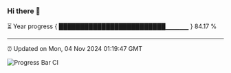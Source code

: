 ### Hi there 👋

⏳ Year progress { █████████████████████████▁▁▁▁▁ } 84.17 %

---

⏰ Updated on Mon, 04 Nov 2024 01:19:47 GMT

![Progress Bar CI](https://github.com/liununu/liununu/workflows/Progress%20Bar%20CI/badge.svg)
